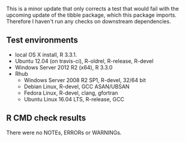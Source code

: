 This is a minor update that only corrects a test that would fail with the
upcoming update of the tibble package, which this package imports. Therefore
I haven't run any checks on downstream dependencies.

## Test environments
* local OS X install, R 3.3.1.
* Ubuntu 12.04 (on travis-ci), R-oldrel, R-release, R-devel
* Windows Server 2012 R2 (x64), R 3.3.0
* Rhub
  * Windows Server 2008 R2 SP1, R-devel, 32/64 bit
  * Debian Linux, R-devel, GCC ASAN/UBSAN
  * Fedora Linux, R-devel, clang, gfortran
  * Ubuntu Linux 16.04 LTS, R-release, GCC

## R CMD check results

There were no NOTEs, ERRORs or WARNINGs.
